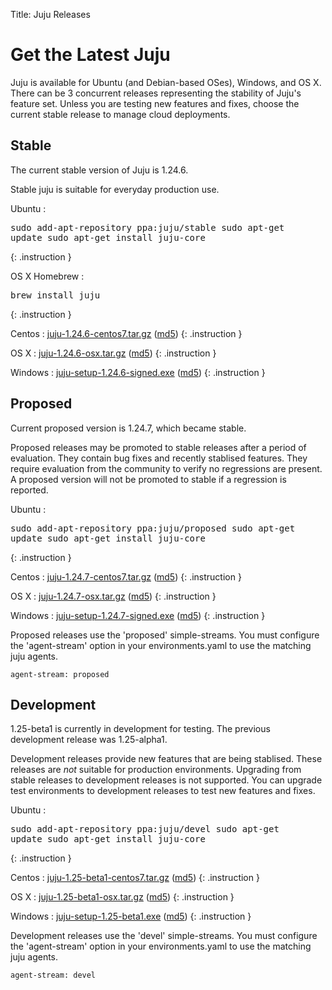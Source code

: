 Title: Juju Releases


# Get the Latest Juju

Juju is available for Ubuntu (and Debian-based OSes), Windows, and OS X.
There can be 3 concurrent releases representing the stability of Juju's
feature set. Unless you are testing new features and fixes, choose the
current stable release to manage cloud deployments.


## Stable

The current stable version of Juju is 1.24.6.

Stable juju is suitable for everyday production use.

Ubuntu
: <pre>sudo add-apt-repository ppa:juju/stable
sudo apt-get update
sudo apt-get install juju-core</pre>
{: .instruction }

OS X Homebrew
: <pre>brew install juju</pre>
{: .instruction }

Centos
: [juju-1.24.6-centos7.tar.gz](https://launchpad.net/juju-core/1.24/1.24.6/+download/juju-1.24.6-centos7.tar.gz) ([md5](https://launchpad.net/juju-core/1.24/1.24.6/+download/juju-1.24.6-centos7.tar.gz/+md5))
{: .instruction }

OS X
: [juju-1.24.6-osx.tar.gz](https://launchpad.net/juju-core/1.24/1.24.6/+download/juju-1.24.6-osx.tar.gz) ([md5](https://launchpad.net/juju-core/1.24/1.24.6/+download/juju-1.24.6-osx.tar.gz/+md5))
{: .instruction }

Windows
: [juju-setup-1.24.6-signed.exe](https://launchpad.net/juju-core/1.24/1.24.6/+download/juju-setup-1.24.6.exe) ([md5](https://launchpad.net/juju-core/1.24/1.24.6/+download/juju-setup-1.24.6.exe/+md5))
{: .instruction }


## Proposed

Current proposed version is 1.24.7, which became stable.

Proposed releases may be promoted to stable releases after a period of
evaluation. They contain bug fixes and recently stablised features. They
require evaluation from the community to verify no regressions are
present. A proposed version will not be promoted to stable if a
regression is reported.

Ubuntu
: <pre>sudo add-apt-repository ppa:juju/proposed
sudo apt-get update
sudo apt-get install juju-core</pre>
{: .instruction }

Centos
: [juju-1.24.7-centos7.tar.gz](https://launchpad.net/juju-core/1.24/1.24.7/+download/juju-1.24.7-centos7.tar.gz) ([md5](https://launchpad.net/juju-core/1.24/1.24.7/+download/juju-1.24.7-centos7.tar.gz/+md5))
{: .instruction }

OS X
: [juju-1.24.7-osx.tar.gz](https://launchpad.net/juju-core/1.24/1.24.7/+download/juju-1.24.7-osx.tar.gz) ([md5](https://launchpad.net/juju-core/1.24/1.24.7/+download/juju-1.24.7-osx.tar.gz/+md5))
{: .instruction }

Windows
: [juju-setup-1.24.7-signed.exe](https://launchpad.net/juju-core/1.24/1.24.7/+download/juju-setup-1.24.7.exe) ([md5](https://launchpad.net/juju-core/1.24/1.24.7/+download/juju-setup-1.24.7.exe/+md5))
{: .instruction }

Proposed releases use the 'proposed' simple-streams. You must configure
the 'agent-stream' option in your environments.yaml to use the matching
juju agents.

```no-highlight
agent-stream: proposed
```

## Development

1.25-beta1 is currently in development for testing.
The previous development release was 1.25-alpha1.

Development releases provide new features that are being stablised.
These releases are *not* suitable for production environments. Upgrading
from stable releases to development releases is not supported. You can
upgrade test environments to development releases to test new features
and fixes.

Ubuntu
: <pre>sudo add-apt-repository ppa:juju/devel
sudo apt-get update
sudo apt-get install juju-core</pre>
{: .instruction }

Centos
: [juju-1.25-beta1-centos7.tar.gz](https://launchpad.net/juju-core/1.25/1.25-beta1/+download/juju-1.25-beta1-centos7.tar.gz) ([md5](https://launchpad.net/juju-core/1.25/1.25-beta1/+download/juju-1.25-beta1-centos7.tar.gz/+md5))
{: .instruction }

OS X
: [juju-1.25-beta1-osx.tar.gz](https://launchpad.net/juju-core/1.25/1.25-beta1/+download/juju-1.25-beta1-osx.tar.gz) ([md5](https://launchpad.net/juju-core/1.25/1.25-beta1/+download/juju-1.25-beta1-osx.tar.gz/+md5))
{: .instruction }

Windows
: [juju-setup-1.25-beta1.exe](https://launchpad.net/juju-core/1.25/1.25-beta1/+download/juju-setup-1.25-beta1.exe) ([md5](https://launchpad.net/juju-core/1.25/1.25-beta1/+download/juju-setup-1.25-beta1.exe/+md5))
{: .instruction }

Development releases use the 'devel' simple-streams. You must configure
the 'agent-stream' option in your environments.yaml to use the matching
juju agents.

```no-highlight
agent-stream: devel
```
